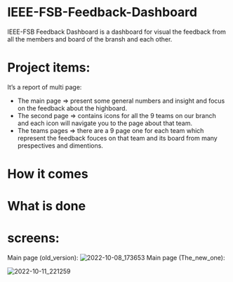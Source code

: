 # IEEE-FSB-Feedback-Dashboard
IEEE-FSB Feedback Dashboard is a dashboard for visual the feedback from all the members and board of the bransh and each other.

# Project items:
It’s a report of multi page:

* The main page =>
present some general numbers and insight and focus on the feedback about the highboard.
* The second page => 
contains icons for all the 9 teams on our branch and each icon will navigate you to the page about that team.
* The teams pages =>
 there are a 9 page one for each team which represent the feedback fouces on that team and its board from many prespectives and dimentions.

# How it comes

# What is done


# screens:
Main page (old_version):
![2022-10-08_173653](https://user-images.githubusercontent.com/77818119/195187824-b1cb0aa9-8a39-4a5b-9fd4-341c10b5b374.png)
Main page (The_new_one):

![2022-10-11_221259](https://user-images.githubusercontent.com/77818119/195189525-56664a8f-da1c-40d5-98e3-427961297854.png)

